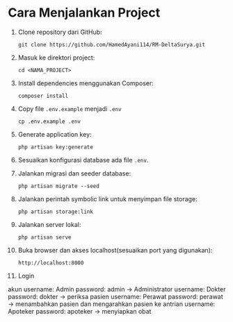 # Cara Menjalankan Project

1. Clone repository dari GitHub:

   ```
   git clone https://github.com/HamedAyani114/RM-DeltaSurya.git
   ```
2. Masuk ke direktori project:

   ```
   cd <NAMA_PROJECT>
   ```
3. Install dependencies menggunakan Composer:

   ```
   composer install
   ```
4. Copy file `.env.example` menjadi `.env`

   ```
   cp .env.example .env
   ```
5. Generate application key:

   ```
   php artisan key:generate
   ```
6. Sesuaikan konfigurasi database ada file `.env`.
7. Jalankan migrasi dan seeder database:

   ```
   php artisan migrate --seed
   ```
8. Jalankan perintah symbolic link untuk menyimpan file storage:

   ```
   php artisan storage:link
   ```
9. Jalankan server lokal:

   ```
   php artisan serve
   ```
10. Buka browser dan akses localhost(sesuaikan port yang digunakan):

    ```
    http://localhost:8000
    ```
11. Login

akun
username: Admin password: admin -> Administrator
username: Dokter password: dokter -> periksa pasien
username: Perawat password: perawat -> menambahkan pasien dan mengarahkan pasien ke antrian
username: Apoteker password: apoteker -> menyiapkan obat
